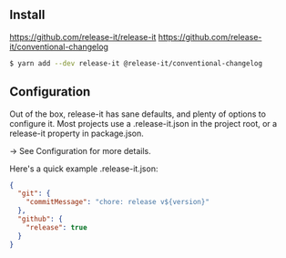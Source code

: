 ## Install

https://github.com/release-it/release-it
https://github.com/release-it/conventional-changelog

```bash
$ yarn add --dev release-it @release-it/conventional-changelog
```

## Configuration

Out of the box, release-it has sane defaults, and plenty of options to configure it. Most projects use a
.release-it.json in the project root, or a release-it property in package.json.

→ See Configuration for more details.

Here's a quick example .release-it.json:

```json
{
  "git": {
    "commitMessage": "chore: release v${version}"
  },
  "github": {
    "release": true
  }
}
```
